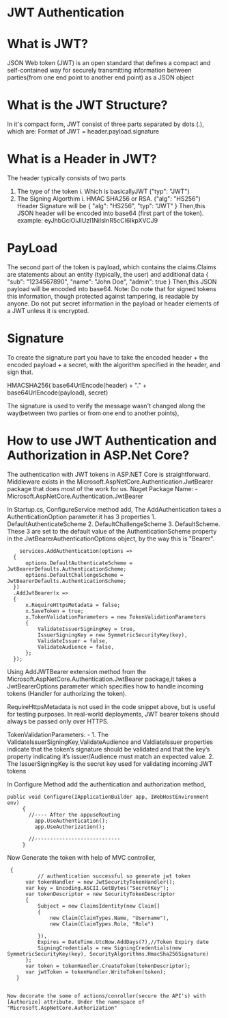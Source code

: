 # JWT Authentication

# What is JWT?
JSON Web token (JWT) is an open standard that defines a compact and self-contained way for securely transmitting information between parties(from one end point to another end point) as a JSON object

# What is the JWT Structure?
In it's compact form, JWT consist of three parts separated by dots (.), which are:
 Format of JWT = header.payload.signature

# What is a Header in JWT?
The header typically consists of two parts
 1. The type of the token
    i. Which is basicallyJWT ("typ": "JWT")
 2. The Signing Algorthim
    i. HMAC SHA256 or RSA. ("alg": "HS256")
Header Signature will be
{
  "alg": "HS256",
  "typ": "JWT"
}
Then,this JSON header will be encoded into base64 (first part of the token).
example:
  eyJhbGciOiJIUzI1NiIsInR5cCI6IkpXVCJ9

# PayLoad
The second part of the token is payload, which contains the claims.Claims are statements about an entity (typically, the user) and additional data
{
  "sub": "1234567890",
  "name": "John Doe",
  "admin": true
}
Then,this JSON payload will be encoded into base64.
Note: Do note that for signed tokens this information, though protected against tampering, is readable by anyone. Do not put secret information in the payload or header elements of a JWT unless it is encrypted.

# Signature
To create the signature part you have to take the encoded header + the encoded payload + a secret, with the algorithm specified in the header, and sign that.

HMACSHA256(
  base64UrlEncode(header) + "." +
  base64UrlEncode(payload),
  secret)
  
  The signature is used to verify the message wasn't changed along the way(between two parties or from one end to another points),
 
 # How to use JWT Authentication and Authorization in ASP.Net Core?
  The authentication with JWT tokens in ASP.NET Core is straightforward. Middleware exists in the Microsoft.AspNetCore.Authentication.JwtBearer package that does most of the work for us.
  Nuget Package Name: -
       Microsoft.AspNetCore.Authentication.JwtBearer
       
  In Startup.cs, ConfigureService method add,
  The AddAuthentication takes a AuthenticationOption parameter.it has 3 properties 
    1. DefaultAuthenticateScheme 
    2. DefaultChallengeScheme
    3. DefaultScheme. 
  These 3 are set to the default value of the AuthenticationScheme property in the JwtBearerAuthenticationOptions object, by the way this is "Bearer".
  
 
        services.AddAuthentication(options =>
      {
          options.DefaultAuthenticateScheme = JwtBearerDefaults.AuthenticationScheme;
          options.DefaultChallengeScheme = JwtBearerDefaults.AuthenticationScheme;
      })
      .AddJwtBearer(x =>
      {
          x.RequireHttpsMetadata = false;
          x.SaveToken = true;
          x.TokenValidationParameters = new TokenValidationParameters
          {
              ValidateIssuerSigningKey = true,
              IssuerSigningKey = new SymmetricSecurityKey(key),
              ValidateIssuer = false,
              ValidateAudience = false,
          };
      });
      
   Using AddJWTBearer extension method from the Microsoft.AspNetCore.Authentication.JwtBearer package,it takes a JwtBearerOptions parameter which specifies how to handle incoming tokens (Handler for authorizing the token).
   
  RequireHttpsMetadata is not used in the code snippet above, but is useful for testing purposes. In real-world deployments, JWT bearer tokens should always be passed only over HTTPS.
  
  TokenValidationParameters: -
     1. The ValidateIssuerSigningKey,ValidateAudience and ValdiateIssuer properties indicate that the token’s signature should be validated and that the key’s property indicating it’s issuer/Audience must match an expected value.
     2. The IssuerSigningKey is the secret key used for validating incoming JWT tokens
     
 
 In Configure Method add the authentication and authorization method,
  
    public void Configure(IApplicationBuilder app, IWebHostEnvironment env)
         {
           //---- After the appuseRouting
             app.UseAuthentication();
             app.UseAuthorization();

           //----------------------------
         }
         
   Now Generate the token with help of MVC controller,
   
     {
              // authentication successful so generate jwt token
          var tokenHandler = new JwtSecurityTokenHandler();
          var key = Encoding.ASCII.GetBytes("SecretKey");
          var tokenDescriptor = new SecurityTokenDescriptor
          {
              Subject = new ClaimsIdentity(new Claim[]
              {
                  new Claim(ClaimTypes.Name, "Username"),
                  new Claim(ClaimTypes.Role, "Role")
              
              }),
              Expires = DateTime.UtcNow.AddDays(7),//Token Expiry date
              SigningCredentials = new SigningCredentials(new SymmetricSecurityKey(key), SecurityAlgorithms.HmacSha256Signature)
          };
          var token = tokenHandler.CreateToken(tokenDescriptor);
          var jwtToken = tokenHandler.WriteToken(token);
       }
  

    Now decorate the some of actions/conroller(secure the API's) with [Authorize] attribute. Under the namespace of "Microsoft.AspNetCore.Authorization"  
    
    
    
